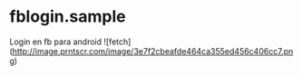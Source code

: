 # fblogin.sample
Login en fb para android 
![fetch] (http://image.prntscr.com/image/3e7f2cbeafde464ca355ed456c406cc7.png)
